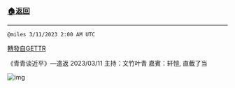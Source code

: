 ###  [:house:返回](README.md)
---


`@miles 3/11/2023 2:00 AM UTC`

[轉發自GETTR](https://gettr.com/post/p2b3fsg703a)

《青青谈近平》—遣返
2023/03/11
主持：文竹叶青
嘉賓：轩愷, 直截了当

![img](https://media.gettr.com/group7/origin/2023/03/11/00/d124bc47-7ba6-5d02-c994-9d424f4d6764/70545d8008bf7bada10655e71dd4206d.jpeg)
